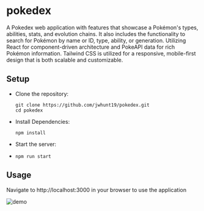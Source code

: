 # pokedex
A Pokedex web application with features that showcase a Pokémon's types, abilities, stats, and evolution chains. It also includes the functionality to search for Pokémon by name or ID, type, ability, or generation. Utilizing React for component-driven architecture and PokeAPI data for rich Pokémon information. Tailwind CSS is utilized for a responsive, mobile-first design that is both scalable and customizable.

## Setup

- Clone the repository:
  ```
  git clone https://github.com/jwhunt19/pokedex.git
  cd pokedex
  ```

- Install Dependencies:
  ```
  npm install
  ```

- Start the server:
- ```
  npm run start
  ```

## Usage
Navigate to http://localhost:3000 in your browser to use the application

![demo](docs/demo.gif)
